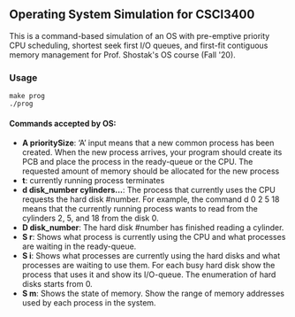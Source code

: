 ## Operating System Simulation for CSCI3400

This is a command-based simulation of an OS with pre-emptive priority CPU scheduling, shortest seek first I/O queues, and first-fit contiguous memory management for Prof. Shostak's OS course (Fall '20).

### Usage
```
make prog
./prog
```
#### Commands accepted by OS:
* **A prioritySize**: ‘A’ input means that a new common process has been created. When the new process arrives, your program should create its PCB and place the process in the ready-queue or the CPU. The requested amount of memory should be allocated for the new process
* **t**:   currently running process terminates
* **d  disk_number cylinders...**: The process that currently uses the CPU requests the hard disk #number. For example, the command d 0 2 5 18 means that the currently running process wants to read from the cylinders 2, 5, and 18 from the disk 0.
* **D  disk_number**: The hard disk #number has finished reading a cylinder.
* **S r**: Shows what process is currently using the CPU and what processes are waiting in the ready-queue.
* **S i**: Shows what processes are currently using the hard disks and what processes are waiting to use them. For each busy hard disk show the process that uses it and show its I/O-queue. The enumeration of hard disks starts from 0.
* **S m**: Shows the state of memory. Show the range of memory addresses used by each process in the system.
